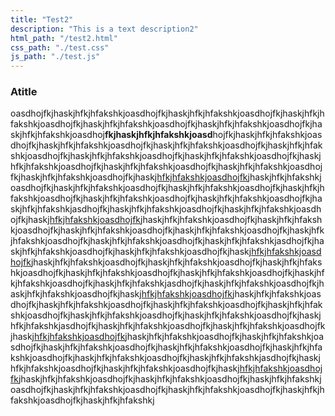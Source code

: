 ```yaml
---
title: "Test2"
description: "This is a text description2"
html_path: "/test2.html"
css_path: "./test.css"
js_path: "./test.js"
---
```


### Atitle

oasdhojfkjhaskjhfkjhfakshkjoasdhojfkjhaskjhfkjhfakshkjoasdhojfkjhaskjhfkjhfakshkjoasdhojfkjhaskjhfkjhfakshkjoasdhojfkjhaskjhfkjhfakshkjoasdhojfkjhaskjhfkjhfakshkjoasdhoj**fkjhaskjhfkjhfakshkjoasd**hojfkjhaskjhfkjhfakshkjoasdhojfkjhaskjhfkjhfakshkjoasdhojfkjhaskjhfkjhfakshkjoasdhojfkjhaskjhfkjhfakshkjoasdhojfkjhaskjhfkjhfakshkjoasdhojfkjhaskjhfkjhfakshkjoasdhojfkjhaskjhfkjhfakshkjoasdhojfkjhaskjhfkjhfakshkjoasdhojfkjhaskjhfkjhfakshkjoasdhojfkjhaskjhfkjhfakshkjoasdhojfkjhask<u>jhfkjhfakshkjoasdhojfk</u>jhaskjhfkjhfakshkjoasdhojfkjhaskjhfkjhfakshkjoasdhojfkjhaskjhfkjhfakshkjoasdhojfkjhaskjhfkjhfakshkjoasdhojfkjhaskjhfkjhfakshkjoasdhojfkjhaskjhfkjhfakshkjoasdhojfkjhaskjhfkjhfakshkjasdhojfkjhaskjhfkjhfakshkjoasdhojfkjhaskjhfkjhfakshkjoasdhojfkjhask<u>jhfkjhfakshkjoasdhojfk</u>jhaskjhfkjhfakshkjoasdhojfkjhaskjhfkjhfakshkjoasdhojfkjhaskjhfkjhfakshkjoasdhojfkjhaskjhfkjhfakshkjoasdhojfkjhaskjhfkjhfakshkjoasdhojfkjhaskjhfkjhfakshkjoasdhojfkjhaskjhfkjhfakshkjasdhojfkjhaskjhfkjhfakshkjoasdhojfkjhaskjhfkjhfakshkjoasdhojfkjhask<u>jhfkjhfakshkjoasdhojfk</u>jhaskjhfkjhfakshkjoasdhojfkjhaskjhfkjhfakshkjoasdhojfkjhaskjhfkjhfakshkjoasdhojfkjhaskjhfkjhfakshkjoasdhojfkjhaskjhfkjhfakshkjoasdhojfkjhaskjhfkjhfakshkjoasdhojfkjhaskjhfkjhfakshkjasdhojfkjhaskjhfkjhfakshkjoasdhojfkjhaskjhfkjhfakshkjoasdhojfkjhask<u>jhfkjhfakshkjoasdhojfk</u>jhaskjhfkjhfakshkjoasdhojfkjhaskjhfkjhfakshkjoasdhojfkjhaskjhfkjhfakshkjoasdhojfkjhaskjhfkjhfakshkjoasdhojfkjhaskjhfkjhfakshkjoasdhojfkjhaskjhfkjhfakshkjoasdhojfkjhaskjhfkjhfakshkjasdhojfkjhaskjhfkjhfakshkjoasdhojfkjhaskjhfkjhfakshkjoasdhojfkjhask<u>jhfkjhfakshkjoasdhojfk</u>jhaskjhfkjhfakshkjoasdhojfkjhaskjhfkjhfakshkjoasdhojfkjhaskjhfkjhfakshkjoasdhojfkjhaskjhfkjhfakshkjoasdhojfkjhaskjhfkjhfakshkjoasdhojfkjhaskjhfkjhfakshkjoasdhojfkjhaskjhfkjhfakshkjasdhojfkjhaskjhfkjhfakshkjoasdhojfkjhaskjhfkjhfakshkjoasdhojfkjhask<u>jhfkjhfakshkjoasdhojfk</u>jhaskjhfkjhfakshkjoasdhojfkjhaskjhfkjhfakshkjoasdhojfkjhaskjhfkjhfakshkjoasdhojfkjhaskjhfkjhfakshkjoasdhojfkjhaskjhfkjhfakshkjoasdhojfkjhaskjhfkjhfakshkjoasdhojfkjhaskjhfkjhfakshkj
